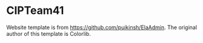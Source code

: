 # CIPTeam41
Website template is from https://github.com/puikinsh/ElaAdmin. The original author of this template is Colorlib. 
